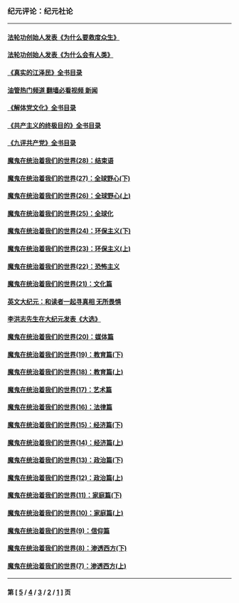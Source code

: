 ### 纪元评论：纪元社论
---
#### [法轮功创始人发表《为什么要救度众生》](../../pages/nsc422/n13975246.md?10120330) 
#### [法轮功创始人发表《为什么会有人类》](../../pages/nsc422/n13912117.md?10120330) 
#### [《真实的江泽民》全书目录](../../pages/nsc422/n13721399.md?10120330) 
#### [油管热门频道 翻墙必看视频 新闻](ok?10120330)
#### [《解体党文化》全书目录](../../pages/nsc422/n13721157.md?10120330) 
#### [《共产主义的终极目的》全书目录](../../pages/nsc422/n13721048.md?10120330) 
#### [《九评共产党》全书目录](../../pages/nsc422/n13708085.md?10120330) 
#### [魔鬼在统治着我们的世界(28)：结束语](../../pages/nsc422/n10936246.md?10120330) 
#### [魔鬼在统治着我们的世界(27)：全球野心(下)](../../pages/nsc422/n10928319.md?10120330) 
#### [魔鬼在统治着我们的世界(26)：全球野心(上)](../../pages/nsc422/n10900318.md?10120330) 
#### [魔鬼在统治着我们的世界(25)：全球化](../../pages/nsc422/n10788205.md?10120330) 
#### [魔鬼在统治着我们的世界(24)：环保主义(下)](../../pages/nsc422/n10695307.md?10120330) 
#### [魔鬼在统治着我们的世界(23)：环保主义(上)](../../pages/nsc422/n10688613.md?10120330) 
#### [魔鬼在统治着我们的世界(22)：恐怖主义](../../pages/nsc422/n10614727.md?10120330) 
#### [魔鬼在统治着我们的世界(21)：文化篇](../../pages/nsc422/n10597706.md?10120330) 
#### [英文大纪元：和读者一起寻真相 无所畏惧](../../pages/nsc422/n12542027.md?10120330) 
#### [李洪志先生在大纪元发表《大选》](../../pages/nsc422/n12534746.md?10120330) 
#### [魔鬼在统治着我们的世界(20)：媒体篇](../../pages/nsc422/n10586579.md?10120330) 
#### [魔鬼在统治着我们的世界(19)：教育篇(下)](../../pages/nsc422/n10564808.md?10120330) 
#### [魔鬼在统治着我们的世界(18)：教育篇(上)](../../pages/nsc422/n10526970.md?10120330) 
#### [魔鬼在统治着我们的世界(17)：艺术篇](../../pages/nsc422/n10499093.md?10120330) 
#### [魔鬼在统治着我们的世界(16)：法律篇](../../pages/nsc422/n10485969.md?10120330) 
#### [魔鬼在统治着我们的世界(15)：经济篇(下)](../../pages/nsc422/n10469975.md?10120330) 
#### [魔鬼在统治着我们的世界(14)：经济篇(上)](../../pages/nsc422/n10457370.md?10120330) 
#### [魔鬼在统治着我们的世界(13)：政治篇(下)](../../pages/nsc422/n10448270.md?10120330) 
#### [魔鬼在统治着我们的世界(12)：政治篇(上)](../../pages/nsc422/n10444576.md?10120330) 
#### [魔鬼在统治着我们的世界(11)：家庭篇(下)](../../pages/nsc422/n10440961.md?10120330) 
#### [魔鬼在统治着我们的世界(10)：家庭篇(上)](../../pages/nsc422/n10435448.md?10120330) 
#### [魔鬼在统治着我们的世界(9)：信仰篇](../../pages/nsc422/n10432159.md?10120330) 
#### [魔鬼在统治着我们的世界(8)：渗透西方(下)](../../pages/nsc422/n10429603.md?10120330) 
#### [魔鬼在统治着我们的世界(7)：渗透西方(上)](../../pages/nsc422/n10426013.md?10120330) 

---
#### 第 [ [5](./5.md?10120330) / [4](./4.md?10120330) / [3](./3.md?10120330) / [2](./2.md?10120330) / [1](./1.md?10120330) ] 页
